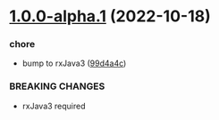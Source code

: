 # [1.0.0-alpha.1](https://github.com/gravitee-io/gravitee-kubernetes/compare/0.4.0...1.0.0-alpha.1) (2022-10-18)


### chore

* bump to rxJava3 ([99d4a4c](https://github.com/gravitee-io/gravitee-kubernetes/commit/99d4a4c7e4e66d1823607662bd1157bfb058769a))


### BREAKING CHANGES

* rxJava3 required
